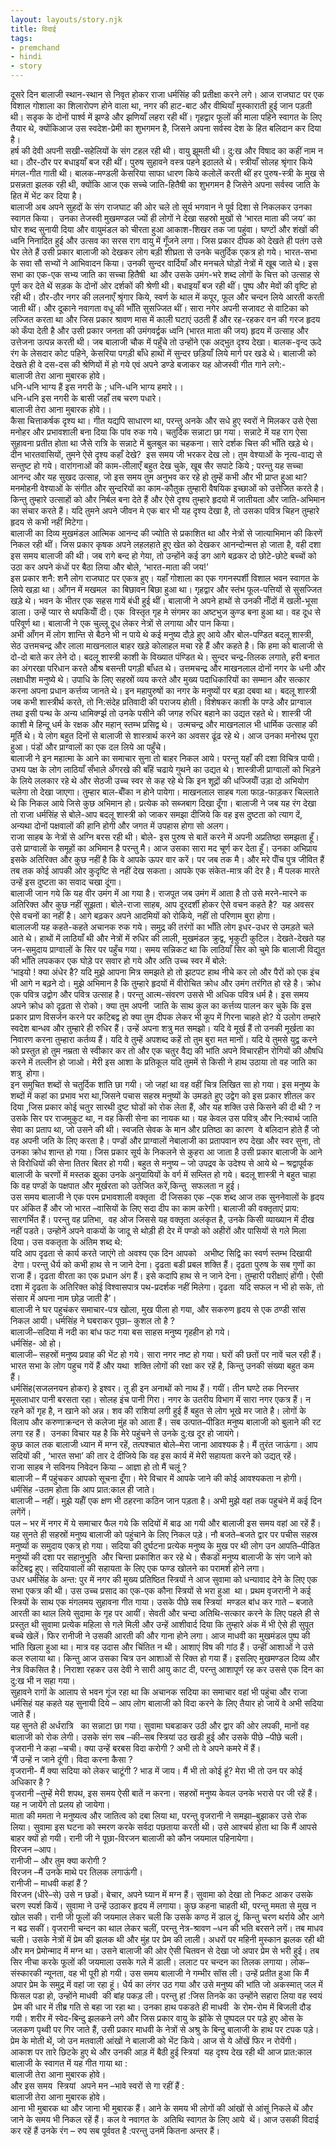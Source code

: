 ```yaml
---  
layout: layouts/story.njk  
title: विदाई  
tags:  
- premchand  
- hindi  
- story  
---  
```

    
दूसरे दिन बालाजी स्थान-स्थान से निवृत होकर राजा धर्मसिंह की प्रतीक्षा करने लगे। आज राजघाट पर एक विशाल गोशाला का शिलारोपण होने वाला था, नगर की हाट-बाट और वीथियाँ मुस्काराती हुई जान पड़ती थी। सडृक के दोनों पार्श्व में झण्डे और झणियाँ लहरा रही थीं। गृहद्वार फूलों की माला पहिने स्वागत के लिए तैयार थे, क्योंकिआज उस स्वदेश-प्रेमी का शुभगमन है, जिसने अपना सर्वस्व देश के हित बलिदान कर दिया है।  
हर्ष की देवी अपनी सखी-सहेलियों के संग टहल रही थी। वायु झूमती थी। दु:ख और विषाद का कहीं नाम न था। ठौर-ठौर पर बधाइयाँ बज रही थीं। पुरुष सुहावने वस्त्र पहने इठालते थे। स्त्रीयाँ सोलह श्रृंगार किये मंगल-गीत गाती थी। बालक-मण्डली केसरिया साफा धारण किये कलोलें करती थीं हर पुरुष-स्त्री के मुख से प्रसन्नता झलक रही थी, क्योंकि आज एक सच्चे जाति-हितैषी का शुभगमन है जिसेने अपना सर्वस्व जाति के हित में भेंट कर दिया है।  
बालाजी अब अपने सुहदों के संग राजघाट की ओर चले तो सूर्य भगवान ने पूर्व दिशा से निकलकर उनका स्वागत किया।  उनका तेजस्वी मुखमण्डल ज्यों ही लोगों ने देखा सहस्रो मुखों से ‘भारत माता की जय’ का घोर शब्द सुनायी दिया और वायुमंडल को चीरता हुआ आकाश-शिखर तक जा पहुंवा। घण्टों और शंखों की ध्वनि निनादित हुई और उत्सव का सरस राग वायु में गूँजने लगा। जिस प्रकार दीपक को देखते ही पतंग उसे घेर लेते हैं उसी प्रकार बालाजी को देखकर लोग बड़ी शीघ्रता से उनके चतुर्दिक एकत्र हो गये। भारत-सभा के सवा सौ सभ्यों ने आभिवादन किया। उनकी सुन्दर वार्दियाँ और मनचले घोड़ों नेत्रों में खूब जाते थे। इस सभा का एक-एक सभ्य जाति का सच्चा हितैषी  था और उसके उमंग-भरे शब्द लोगों के चित्त को उत्साह से पूर्ण कर देते थें सड़क के दोनों ओर दर्शकों की श्रेणी थी। बधाइयाँ बज रही थीं। पुष्प और मेवों की वृष्टि हो रही थी। ठौर-ठौर नगर की ललनाएँ श्रृंगार किये, स्वर्ण के थाल में कपूर, फूल और चन्दन लिये आरती करती जाती थीं। और दूकाने नवागता वधू की भाँति सुसज्जित थीं। सारा नगेर अपनी सजावट से वाटिका को लज्जित करता था और जिस प्रकार श्रावण मास में काली घटाएं उठती हैं और रह-रहकर वन की गरज हृदय को कँपा देती है और उसी प्रकार जनता की उमंगवर्द्वक ध्वनि (भारत माता की जय) हृदय में उत्साह और उत्तेजना उत्पन्न करती थी। जब बालाजी चौक में पहुँचे तो उन्होंने एक अद्भुत दृश्य देखा। बालक-वृन्द ऊदे रंग के लेसदार कोट पहिने, केसरिया पगड़ी बाँधे हाथों में सुन्दर छड़ियाँ लिये मार्ग पर खडे थे। बालाजी को देखते ही वे दस-दस की श्रेणियों में हो गये एवं अपने डण्डे बजाकर यह ओजस्वी गीत गाने लगे:-  
बालाजी तेरा आना मुबारक होवे।  
धनि-धनि भाग्य हैं इस नगरी के ; धनि-धनि भाग्य हमारे।।  
धनि-धनि इस नगरी के बासी जहाँ तब चरण पधारे।  
बालाजी तेरा आना मुबारक होवे।।  
कैसा चित्ताकर्षक दृश्य था। गीत यद्यपि साधारण था, परन्तु अनके और सधे हुए स्वरों ने मिलकर उसे ऐसा मनोहर और प्रभावशाली बना दिया कि पांव रुक गये। चतुर्दिक सन्नाटा छा गया। सन्नाटे में यह राग ऐसा सुहावना प्रतीत होता था जैसे रात्रि के सन्नाटे में बुलबुल का चहकना। सारे दर्शक चित्त की भाँति खड़े थे। दीन भारतवासियों, तुमने ऐसे दृश्य कहाँ देखे?  इस समय जी भरकर देख लो। तुम वेश्याओं के नृत्य-वाद्य से सन्तुष्ट हो गये। वारांगनाओं की काम-लीलाएँ बहुत देख चुके, खूब सैर सपाटे किये ; परन्तु यह सच्चा आनन्द और यह सुखद उत्साह, जो इस समय तुम अनुभव कर रहे हो तुम्हें कभी और भी प्राप्त हुआ था? मनमोहनी वेश्याओं के संगीत और सुन्दरियों का काम-कौतुक तुम्हारी वैषयिक इच्छाओं को उत्तेजित करते है। किन्तु तुम्हारे उत्साहों को और निर्बल बना देते हैं और ऐसे दृश्य तुम्हारे हृदयो में जातीयता और जाति-अभिमान का संचार करते हैं। यदि तुमने अपने जीवन मे एक बार भी यह दृश्य देखा है, तो उसका पवित्र चिहन तुम्हारे हृदय से कभी नहीं मिटेगा।  
बालाजी का दिव्य मुखमंडल आत्मिक आनन्द की ज्योति से प्रकाशित था और नेत्रों से जात्याभिमान की किरणें निकल रही थीं। जिस प्रकार कृषक अपने लहलहाते हुए खेत को देखकर आनन्दोन्मत्त हो जाता है, वही दशा इस समय बालाजी की थी। जब रागे बन्द हो गेया, तो उन्होंने कई डग आगे बढ़कर दो छोटे-छोटे बच्चों को उठा कर अपने कंधों पर बैठा लिया और बोले, ‘भारत-माता की जय!’  
इस प्रकार शनै: शनै लोग राजघाट पर एकत्र हुए। यहाँ गोशाला का एक गगनस्पर्शी विशाल भवन स्वागत के लिये खड़ा था। आँगन में मखमल  का बिछावन बिछा हुआ था। गृहद्वार और स्तंभ फूल-पत्तियों से सुसज्जित खड़े थे। भवन के भीतर एक सहस गायें बंधी हुई थीं। बालाजी ने अपने हाथों से उनकी नॉँदों में खली-भूसा डाला। उन्हें प्यार से थपकियॉँ दी। एक  विस्तृत गृह मे संगमर का अष्टभुज कुण्ड बना हुआ था। वह दूध से परिवूर्ण था। बालाजी ने एक चुल्लू दूध लेकर नेत्रों से लगाया और पान किया।  
अभी आँगन में लोग शान्ति से बैठने भी न पाये थे कई मनुष्य दौड़े हुए आये और बोल-पण्डित बदलू शास्त्री, सेठ उत्तमचन्द्र और लाला माखनलाल बाहर खड़े कोलाहल मचा रहे हैं और कहते है। कि हमा को बालाजी से दो-दो बाते कर लेने दो। बदलू शास्त्री काशी के विख्यात पंण्डित थे। सुन्दर चन्द्र-तिलक लगाते, हरी बनात का अंगरखा परिधान करते औश्र बसन्ती पगड़ी बाँधत थे। उत्तमचन्द्र और माखनलाल दोनों नगर के धनी और लक्षाधीश मनुष्ये थे। उपाधि के लिए सहस्रों व्यय करते और मुख्य पदाधिकारियों का सम्मान और सत्कार करना अपना प्रधान कर्त्तव्य जानते थे। इन महापुरुषों का नगर के मनुष्यों पर बड़ा दबवा था। बदलू शास्त्री जब कभी शास्त्रीर्थ करते, तो नि:संदेह प्रतिवादी की पराजय होती। विशेषकर काशी के पण्डे और प्राग्वाल तथा इसी पन्थ के अन्य धामिर्क्ग्झ तो उनके पसीने की जगह रुधिर बहाने का उद्यत रहते थे। शास्त्री जी काशी मे हिन्दू धर्म के रक्षक और महान् स्तम्भ प्रसिद्व थे।  उत्मचन्द्र और माखनलाल भी धार्मिक उत्साह की मूर्ति थे। ये लोग बहुत दिनों से बालाजी से शास्त्रार्थ करने का अवसर ढूंढ रहे थे। आज उनका मनोरथ पूरा हुआ। पंडों और प्राग्वालों का एक दल लिये आ पहुँचे।  
बालाजी ने इन महात्मा के आने का समाचार सुना तो बाहर निकल आये। परन्तु यहाँ की दशा विचित्र पायी। उभय पक्ष के लोग लाठियाँ सँभाले अँगरखे की बाँहें चढाये गुथने का उद्यत थे। शास्त्रीजी प्राग्वालों को भिड़ने के लिये ललकार रहे थे और सेठजी उच्च स्वर से कह रहे थे कि इन शूद्रों की धज्जियॉँ उड़ा दो अभियोग चलेगा तो देखा जाएगा। तुम्हार बाल-बॉँका न होने पायेगा। माखनलाल साहब गला फाड़-फाड़कर चिल्लाते थे कि निकल आये जिसे कुछ अभिमान हो। प्रत्येक को सब्जबाग दिखा दूँगा। बालाजी ने जब यह रंग देखा तो राजा धर्मसिंह से बोले-आप बदलू शास्त्री को जाकर समझा दीजिये कि वह इस दुष्टता को त्याग दें, अन्यथा दोनों पक्षवालों की हानि होगी और जगत में उपहास होगा सो अलग।  
राजा साहब के नेत्रों से अग्नि बरस रही थी। बोले- इस पुरुष से बातें करने में अपनी अप्रतिष्ठा समझता हूँ। उसे प्राग्वालों के समूहों का अभिमान है परन्तु मै। आज उसका सारा मद चूर्ण कर देता हूँ। उनका अभिप्राय इसके अतिरिक्त और कुछ नहीं है कि वे आपके ऊपर वार करें। पर जब तक मै। और मरे पॉँच पुत्र जीवित हैं तब तक कोई आपकी ओर कुदृष्टि से नहीं देख सकता। आपके एक संकेत-मात्र की देर है। मैं पलक मारते उन्हें इस दुष्टता का सवाद चखा दूंगा।  
बालाजी जान गये कि यह वीर उमंग में आ गया है। राजपूत जब उमंग में आता है तो उसे मरने-मारने क अतिरिक्त और कुछ नहीं सूझता। बोले-राजा साहब, आप दूरदर्शी होकर ऐसे वचन कहते है?  यह अवसर ऐसे वचनों का नहीं है। आगे बढ़कर अपने आदमियों को रोकिये, नहीं तो परिणाम बुरा होगा।  
बालालजी यह कहते-कहते अचानक रुक गये। समुद्र की तरंगों का भाँति लोग इधर-उधर से उमड़ते चले आते थे। हाथों में लाठियाँ थी और नेत्रों में रुधिर की लाली, मुखमंडल क्रुद्व, भृकुटी कुटिल। देखते-देखते यह जन-समुदाय प्राग्वालों के सिर पर पहुँच गया। समय सन्निकट था कि लाठियाँ सिर को चुमे कि बालाजी विद्युत की भाँति लपककर एक घोड़े पर सवार हो गये और अति उच्च स्वर में बोले:  
‘भाइयो ! क्या अंधेर है? यदि मुझे आपना मित्र समझते हो तो झटपट हाथ नीचे कर लो और पैरों को एक इंच भी आगे न बढ़ने दो। मुझे अभिमान है कि तुम्हारे हृदयों में वीरोचित क्रोध और उमंग तरंगित हो रहे है। क्रोध एक पवित्र उद्वोग और पवित्र उत्साह है। परन्तु आत्म-संवरण उससे भी अधिक पवित्र धर्म है। इस समय अपने क्रोध को दृढ़ता से रोको। क्या तुम अपनी  जाति के साथ कुल का कर्त्तव्य पालन कर चुके कि इस प्रकार प्राण विसर्जन करने पर कटिबद्व हो क्या तुम दीपक लेकर भी कूप में गिरना चाहते हो? ये उलोग तम्हारे स्वदेश बान्धव और तुम्हारे ही रुधिर हैं। उन्हें अपना शत्रु मत समझो। यदि वे मूर्ख हैं तो उनकी मूर्खता का निवारण करना तुम्हारा कर्तव्य हैं। यदि वे तुम्हें अपशब्द कहें तो तुम बुरा मत मानों। यदि ये तुमसे युद्व करने को प्रस्तुत हो तुम नम्रता से स्वीकार कर तो और एक चतुर वैद्य की भांति अपने विचारहीन रोगियों की औषधि करने में तल्लीन हो जाओ। मेरी इस आशा के प्रतिकूल यदि तुममें से किसी ने हाथ उठाया तो वह जाति का शत्रु  होगा।  
इन समुचित शब्दों से चतुर्दिक शांति छा गयी। जो जहां था वह वहीं चित्र लिखित सा हो गया। इस मनुष्य के शब्दों में कहां का प्रभाव भरा था,जिसने पचास सहस्र मनुष्यों के उमडते हुए उद्वेग को इस प्रकार शीतल कर दिया ,जिस प्रकार कोई चतुर सारथी दुष्ट घोडों को रोक लेता हैं, और यह शक्ति उसे किसने की दी थी ? न उसके सिर पर राजमुकुट था, न वह किसी सेना का नायक था। यह केवल उस पवित्र् और नि:स्वार्थ जाति सेवा का प्रताप था, जो उसने की थी। स्वजति सेवक के मान और प्रतिष्ठा का कारण  वे बलिदान होते हैं जो वह अपनी जति के लिए करता है। पण्डों और प्राग्वालों नेबालाजी का प्रतापवान रुप देखा और स्वर सुना, तो उनका क्रोध शान्त हो गया। जिस प्रकार सूर्य के निकलने से कुहरा आ जाता है उसी प्रकार बालाजी के आने से विरोधियों की सेना तितर बितर हो गयी। बहुत से मनुष्य – जो उपद्रव के उदेश्य से आये थे – श्रद्वापूर्वक बालाजी के चरणों में मस्तक झुका उनके अनुयायियों के वर्ग में सम्लित हो गये। बदलू शास्त्री ने बहुत चाहा कि वह पण्डों के पक्षपात और मूर्खरता को उतेजित करें,किन्तु  सफलता न हुई।  
उस समय बालाजी ने एक परम प्रभावशाली वक्तृता  दी जिसका एक –एक शब्द आज तक सुननेवालों के हृदय पर अंकित हैं और जो भारत –वासियों के लिए सदा दीप का काम करेगी। बालाजी की वक्तृताएं प्राय: सारगर्भित हैं। परन्तु वह प्रतिभा,  वह ओज जिससे यह वक्तृता अलंकृत है, उनके किसी व्याख्यान में दीख नहीं पडते। उन्होनें अपने वाकयों के जादू से थोड़ी ही देर में पण्डो को अहीरों और पासियों से गले मिला दिया। उस वकतृता के अंतिम शब्द थे:  
यदि आप दृढता से कार्य करते जाएंगे तो अवश्य एक दिन आपको   अभीष्ट सिद्वि का स्वर्ण स्तम्भ दिखायी  देगा। परन्तु धैर्य को कभी हाथ से न जाने देना। दृढता बडी प्रबल शक्ति हैं। दृढता पुरुष के सब गुणों का राजा हैं। दृढता वीरता का एक प्रधान अंग हैं। इसे कदापि हाथ से न जाने देना। तुम्हारी परीक्षाएं होंगी। ऐसी दशा में दृढता के अतिरिक्त कोई विश्वासपात्र पथ-प्रदर्शक नहीं मिलेगा। दृढता  यदि सफल न भी हो सके, तो संसार में अपना नाम छोड़ जाती है’।  
बालाजी ने घर पहुचंकर समाचार-पत्र खोला, मुख पीला हो गया, और सकरुण हृदय से एक ठण्डी सांस निकल आयी। धर्मसिंह ने घबराकर पूछा– कुशल तो है ?  
बालाजी–सदिया में नदी का बांध फट गया बस साहस मनुष्य गृहहीन हो गये।  
धर्मसिंह- ओ हो।  
बालाजी– सहस्रों मनुष्य प्रवाह की भेंट हो गये। सारा नगर नष्ट हो गया। घरों की छतों पर नावें चल रही हैं। भारत सभा के लोग पहुच गयें हैं और यथा  शक्ति लोगों की रक्षा कर रहें है, किन्तु उनकी संख्या बहुत कम हैं।  
धर्मसिंह(सजलनयन होकर) हे इश्वर। तू ही इन अनाथों को नाथ हैं। गयीं। तीन घण्टे तक निरन्तर मूसलाधार पानी बरसता रहा। सोलह इंच पानी गिरा। नगर के उतरीय विभाग में सारा नगर एकत्र हैं। न रहने कों गृह है, न खाने को अन्न। शव की राशियां लगी हुई हैं बहुत से लोग भूखे मर जाते है। लोगों के विलाप और करुणाक्रन्दन से कलेजा मुंह को आता हैं। सब उत्पात–पीडित मनुष्य बालाजी को बुलाने की रट लगा रह हैं।  उनका विचार यह है कि मेरे पहुंचने से उनके दु:ख दूर हो जायंगे।  
कुछ काल तक बालाजी ध्यान में मग्न रहें, तत्पश्चात बोले–मेरा जाना आवश्यक है। मैं तुरंत जाऊंगा। आप सदियों की , ‘भारत सभा’ की तार दे दीजिये कि वह इस कार्य में मेरी सहायता करने को उद्यत् रहें।  
राजा साहब ने सविनय निवेदन किया – आज्ञा हो तो मैं चलूं ?  
बालाजी – मैं पहुंचकर आपको सूचना दूँगा। मेरे विचार में आपके जाने की कोई आवश्यकता न होगी।  
धर्मसिंह -उतम होता कि आप प्रात:काल ही जाते।  
बालाजी – नहीं। मुझे यहॉँ एक क्षण भी ठहरना कठिन जान पड़ता है। अभी मुझे वहां तक पहुचंने में कई दिन लगेंगें।  
पल – भर में नगर में ये समाचार फैल गये कि सदियों में बाढ आ गयी और बालाजी इस समय वहां आ रहें हैं। यह सुनते ही सहस्रों मनुष्य बालाजी को पहुंचाने के लिए निकल पड़े। नौ बजते–बजते द्वार पर पचीस सहस्र मनुष्यों क समुदाय एकत्र् हो गया। सदिया की दुर्घटना प्रत्येक मनुष्य के मुख पर थी लोग उन आपति–पीडित मनुष्यों की दशा पर सहानुभूति  और चिन्ता प्रकाशित कर रहे थे। सैकडों मनुष्य बालाजी के संग जाने को कटिबद्व हुए। सदियावालों की सहायता के लिए एक फण्ड खोलने का परामर्श होने लगा।  
उधर धर्मसिंह के अन्त: पुर में नगर की मुख्य प्रतिष्ठित स्त्रियों ने आज सुवामा को धन्यावाद देने के लिए एक सभा एकत्र की थी। उस उच्च प्रसाद का एक-एक कौना स्त्रियों से भरा हुआ  था। प्रथम वृजरानी ने कई   स्त्रियों के साथ एक मंगलमय सुहावना गीत गाया। उसके पीछे सब स्त्रियां  मण्डल बांध कर गाते – बजाते आरती का थाल लिये सुदामा के गृह पर आयीं। सेवती और चन्दा अतिथि-सत्कार करने के लिए पहले ही से प्रस्तुत थी सुवामा प्रत्येक महिला से गले मिली और उन्हें आशीवार्द दिया कि तुम्हारे अंक में भी ऐसे ही सुपूत बच्चे खेलें। फिर रानीजी ने उसकी आरती की और गाना होने लगा। आज माधवी का मुखमंडल पुष्प की भांति खिला हुआ था। मात्र वह उदास और चिंतित न थी। आशाएं विष की गांठ हैं। उन्हीं आशाओं ने उसे कल रुलाया था। किन्तु आज उसका चित्र उन आशाओं से रिक्त हो गया हैं। इसलिए मुखमण्डल दिव्य और नेत्र विकसित है। निराशा रहकर उस देवी ने सारी आयु काट दी, परन्तु आशापूर्ण रह कर उससे एक दिन का दु:ख भी न सहा गया।  
सुहावने रागों के आलाप से भवन गूंज रहा था कि अचानक सदिया का समाचार वहां भी पहुंचा और राजा धर्मसिहं यह कहते यह सुनायी दिये – आप लोग बालाजी को विदा करने के लिए तैयार हो जायें वे अभी सदिया जाते हैं।  
यह सुनते ही अर्धरात्रि   का सन्नाटा छा गया। सुवामा घबडाकर उठी और द्वार की ओर लपकी, मानों वह बालाजी को रोक लेगी। उसके संग सब –की–सब स्त्रियां उठ खडी हुई और उसके पीछे –पीछे चली। वृजरानी ने कहा –चची। क्या उन्हें बरबस विदा करोगी ? अभी तो वे अपने कमरे में हैं।  
‘मैं उन्हें न जाने दूंगी। विदा करना कैसा ?  
वृजरानी- मैं क्या सदिया को लेकर चाटूंगी ? भाड में जाय। मैं भी तो कोई हूं? मेरा भी तो उन पर कोई अधिकार है ?  
वृजरानी –तुम्हें मेरी शपथ, इस समय ऐसी बातें न करना। सहस्रों मनुष्य केवल उनके भरासे पर जी रहें हैं। यह न जायेंगे तो प्रलय हो जायेगा।  
माता की ममता ने मनुष्यत्व और जातित्व को दबा लिया था, परन्तु वृजरानी ने समझा–बुझाकर उसे रोक लिया। सुवामा इस घटना को स्मरण करके सर्वदा पछताया करती थी। उसे आश्चर्य होता था कि मैं आपसे बाहर क्यों हो गयी। रानी जी ने पूछा-विरजन बालाजी को कौन जयमाल पहिनायेगा।  
विरजन –आप।  
रानीजी – और तुम क्या करोगी ?  
विरजन –मैं उनके माथे पर तिलक लगाऊंगी।  
रानीजी – माधवी कहां हैं ?  
विरजन (धीरे–से) उसे न छडों। बेचार, अपने घ्यान में मग्न हैं। सुवामा को देखा तो निकट आकर उसके चरण स्पर्श कियें। सुवामा ने उन्हें उठाकर हृदय में लगाया। कुछ कहना चाहती थी, परन्तु ममता से मुख न खोल सकी। रानी जी फूलों की जयमाल लेकर चली कि उसके कण्ठ में डाल दूं, किन्तु चरण थर्राये और आगे न बढ सकीं। वृजरानी चन्दन का थाल लेकर चलीं, परन्तु नेत्र-श्रावण –धन की भति बरसने लगें। तब माधव चली। उसके नेत्रों में प्रेम की झलक थी और मुंह पर प्रेम की लाली। अधरों पर महिनी मुस्कान झलक रही थी और मन प्रेमोन्माद में मग्न था। उसने बालाजी की ओर ऐसी चितवन से देखा जो अपार प्रेम से भरी हुई। तब सिर नीचा करके फूलों की जयमाला उसके गले में डाली। ललाट पर चन्दन का तिलक लगाया। लोक–संस्कारकी न्यूनता, वह भी पूरी हो गयी। उस समय बालाजी ने गम्भीर सॉस ली। उन्हें प्रतीत हुआ कि मैं अपार प्रेम के समुद्र में वहां जा रहा हूं। धैर्य का लंगर उठ गया और उसे मनुष्य की भांति जो अकस्मात् जल में फिसल पडा हो, उन्होंने माधवी  की बांह पकड़ ली। परन्तु हां :जिस तिनके का उन्होंने सहारा लिया वह स्वयं  प्रेम की धार में तीब्र गति से बहा जा रहा था। उनका हाथ पकडते ही माधवी  के रोम-रोम में बिजली दौड गयी। शरीर में स्वेद-बिन्दु झलकने लगे और जिस प्रकार वायु के झोंके से पुष्पदल पर पड़े हुए ओस के जलकण पृथ्वी पर गिर जाते हैं, उसी प्रकार माधवी के नेत्रों से अश्रु के बिन्दु बालाजी के हाथ पर टपक पड़े। प्रेम के मोती थें, जो उन मतवाली आंखों ने बालाजी को भेंट किये। आज से ये ओंखें फिर न रोयेंगी।  
आकाश पर तारे छिटके हुए थे और उनकी आड़ में बैठी हुई स्त्रियां  यह दृश्य देख रही थी आज प्रात:काल बालाजी के स्वागत में यह गीत गाया था :  
बालाजी तेरा आना मुबारक होवे।  
और इस समय  स्त्रियां  अपने मन –भावे स्वरों से गा रहीं हैं :  
बालाजी तेरा आना मुबारक होवे।  
आना भी मुबारक था और जाना भी मुबारक हैं। आने के समय भी लोगों की आंखों से आंसूं निकले थें और जाने के समय भी निकल रहें हैं। कल वे नवागत के  अतिथि स्वागत के लिए आये  थें। आज उसकी विदाई कर रहें हैं उनके रंग – रुप सब पूर्ववत है :परन्तु उनमें कितना अन्तर हैं।  


    